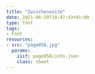 ```yaml
---
title: "Zwischenseite"
date: 2021-06-29T18:47:43+01:00
type: font
tags:
- Font
resources:
- src: "page058.jpg"
  params:
    iiif: page058/info.json
    class: sheet
---
```

